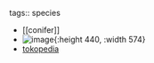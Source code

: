tags:: species

- [[conifer]]
- ![image](https://ipfs.io/ipfs/QmXp5uuU6SrRmxSXn9zuGRx6sryLxipwvb9p8dTYNG5xaL){:height 440, :width 574}
- [tokopedia](https://www.tokopedia.com/culinarydelights/new-araucaria-columnaris-cook-pine-tree-1-3m?extParam=ivf%3Dfalse%26src%3Dsearch)